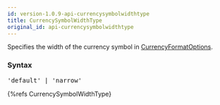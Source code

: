 ```yaml
---
id: version-1.0.9-api-currencysymbolwidthtype
title: CurrencySymbolWidthType
original_id: api-currencysymbolwidthtype
---
```


Specifies the width of the currency symbol in [CurrencyFormatOptions](api-currencyformatoptions.html).

### Syntax

<pre class="syntax">
'default' | 'narrow'
</pre>

{%refs CurrencySymbolWidthType}
